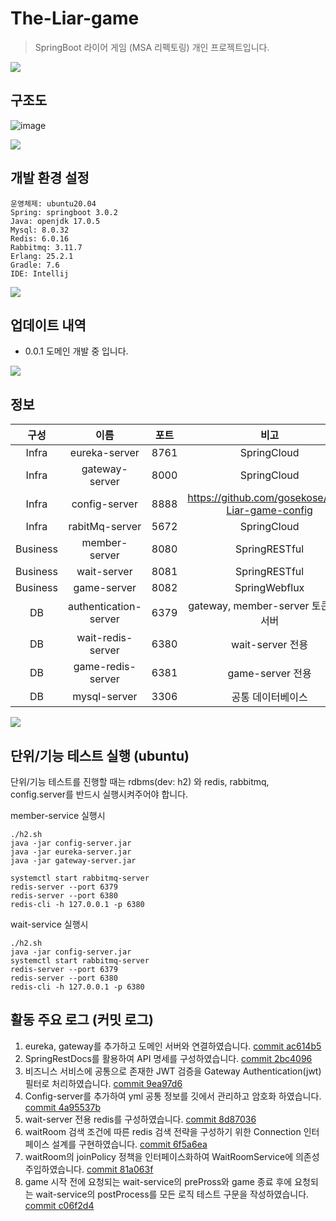 
# The-Liar-game
> SpringBoot 라이어 게임 (MSA 리펙토링) 개인 프로젝트입니다.

![](../header.png)


## 구조도
![image](https://user-images.githubusercontent.com/88478829/215472607-31bb8f28-7151-4e7b-aee3-375b464b506b.png)

![](../header.png)


## 개발 환경 설정
```
운영체제: ubuntu20.04
Spring: springboot 3.0.2
Java: openjdk 17.0.5
Mysql: 8.0.32
Redis: 6.0.16
Rabbitmq: 3.11.7
Erlang: 25.2.1
Gradle: 7.6
IDE: Intellij
```
![](../header.png)

## 업데이트 내역

* 0.0.1 도메인 개발 중 입니다.

![](../header.png)
## 정보
|구성|이름|포트|비고
|:---:|:---:|:---:|:---:|
|Infra|eureka-server|8761|SpringCloud|
|Infra|gateway-server|8000|SpringCloud|
|Infra|config-server|8888|https://github.com/gosekose/The-Liar-game-config|
|Infra|rabitMq-server|5672|SpringCloud|
|Business|member-server|8080|SpringRESTful|
|Business|wait-server|8081|SpringRESTful|
|Business|game-server|8082|SpringWebflux|
|DB|authentication-server|6379|gateway, member-server 토큰 인증 서버|
|DB|wait-redis-server|6380|wait-server 전용|
|DB|game-redis-server|6381|game-server 전용|
|DB|mysql-server|3306|공통 데이터베이스|

![](../header.png)


## 단위/기능 테스트 실행 (ubuntu)
단위/기능 테스트를 진행할 때는 rdbms(dev: h2) 와 redis, rabbitmq, config.server를 반드시 실행시켜주어야 합니다. 

member-service 실행시 
```
./h2.sh
java -jar config-server.jar
java -jar eureka-server.jar
java -jar gateway-server.jar

systemctl start rabbitmq-server
redis-server --port 6379
redis-server --port 6380
redis-cli -h 127.0.0.1 -p 6380
```

wait-service 실행시 
```
./h2.sh
java -jar config-server.jar
systemctl start rabbitmq-server
redis-server --port 6379
redis-server --port 6380
redis-cli -h 127.0.0.1 -p 6380
```

## 활동 주요 로그 (커밋 로그) 
1. eureka, gateway를 추가하고 도메인 서버와 연결하였습니다. [commit ac614b5](https://github.com/gosekose/The-Liar-game/pull/15/commits/ac614b5bf38ad77511e2da8e798c469a4b5c2393)
2. SpringRestDocs를 활용하여 API 명세를 구성하였습니다. [commit 2bc4096](https://github.com/gosekose/The-Liar-game/commit/2bc409635debee55b638cd233381b7965eaa7aff)
3. 비즈니스 서비스에 공통으로 존재한 JWT 검증을 Gateway Authentication(jwt) 필터로 처리하였습니다. [commit 9ea97d6](https://github.com/gosekose/The-Liar-game/commit/9ea97d65f0e98c86874d66356ec42adb45186f13)
4. Config-server를 추가하여 yml 공통 정보를 깃에서 관리하고 암호화 하였습니다. [commit 4a95537b](https://github.com/gosekose/The-Liar-game/commit/4a95537b2d269227e0ebe9ea3964ec8946202694)
5. wait-server 전용 redis를 구성하였습니다. [commit 8d87036](https://github.com/gosekose/The-Liar-game/commit/8d8703624b712c9c0b24dd8ebf678337f3af6cd0) 
6. waitRoom 검색 조건에 따른 redis 검색 전략을 구성하기 위한 Connection 인터페이스 설계를 구현하였습니다. [commit 6f5a6ea](https://github.com/gosekose/The-Liar-game/commit/6f5a6eaf9918e9de71b1542973242fe65c089675)
7. waitRoom의 joinPolicy 정책을 인터페이스화하여 WaitRoomService에 의존성 주입하였습니다. [commit 81a063f](https://github.com/gosekose/The-Liar-game/commit/81a063fb2a65a62be0922dc0395c2ed602662fa0) 
8. game 시작 전에 요청되는 wait-service의 prePross와 game 종료 후에 요청되는 wait-service의 postProcess를 모든 로직 테스트 구문을 작성하였습니다. [commit c06f2d4](https://github.com/gosekose/The-Liar-game/commit/c06f2d4486bdd3435e8a336a42efb7d01f0ca734)
